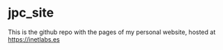 # jpc_site
This is the github repo with the pages of my personal website, hosted at https://inetlabs.es

